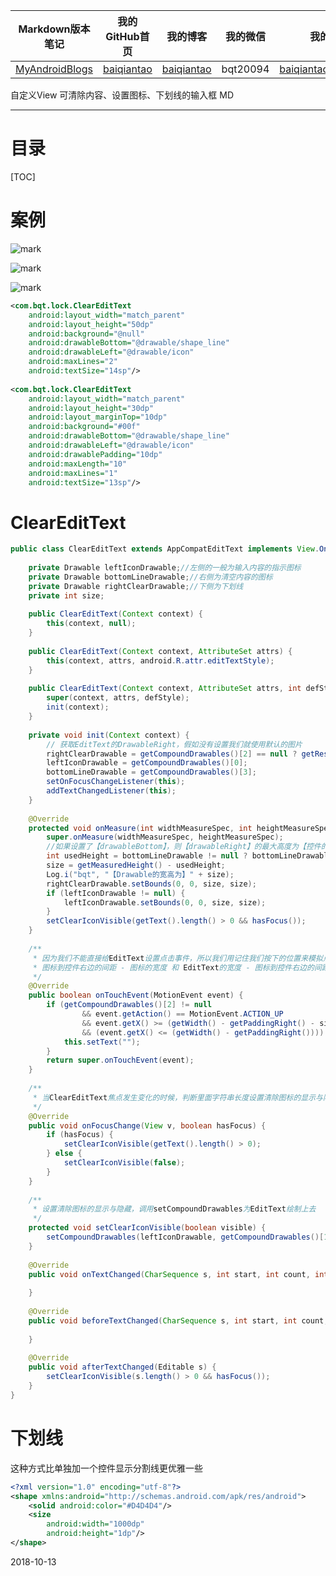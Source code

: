 | Markdown版本笔记 | 我的GitHub首页 | 我的博客 | 我的微信 | 我的邮箱 |  
| :------------: | :------------: | :------------: | :------------: | :------------: |  
| [MyAndroidBlogs][Markdown] | [baiqiantao][GitHub] | [baiqiantao][博客] | bqt20094 | baiqiantao@sina.com |  
  
[Markdown]:https://github.com/baiqiantao/MyAndroidBlogs  
[GitHub]:https://github.com/baiqiantao  
[博客]:http://www.cnblogs.com/baiqiantao/  
  
自定义View 可清除内容、设置图标、下划线的输入框 MD    
***  
目录  
===  
[TOC]  
  
# 案例  
![mark](http://pfpk8ixun.bkt.clouddn.com/blog/181013/04Ehg00F6c.png?imageslim)  
  
![mark](http://pfpk8ixun.bkt.clouddn.com/blog/181013/LL6a8H35IA.png?imageslim)  
  
![mark](http://pfpk8ixun.bkt.clouddn.com/blog/181013/926Kleaf06.png?imageslim)  
  
```xml  
<com.bqt.lock.ClearEditText  
    android:layout_width="match_parent"  
    android:layout_height="50dp"  
    android:background="@null"  
    android:drawableBottom="@drawable/shape_line"  
    android:drawableLeft="@drawable/icon"  
    android:maxLines="2"  
    android:textSize="14sp"/>  
  
<com.bqt.lock.ClearEditText  
    android:layout_width="match_parent"  
    android:layout_height="30dp"  
    android:layout_marginTop="10dp"  
    android:background="#00f"  
    android:drawableBottom="@drawable/shape_line"  
    android:drawableLeft="@drawable/icon"  
    android:drawablePadding="10dp"  
    android:maxLength="10"  
    android:maxLines="1"  
    android:textSize="13sp"/>  
```  
  
# ClearEditText  
```java  
public class ClearEditText extends AppCompatEditText implements View.OnFocusChangeListener, TextWatcher {  
      
    private Drawable leftIconDrawable;//左侧的一般为输入内容的指示图标  
    private Drawable bottomLineDrawable;//右侧为清空内容的图标  
    private Drawable rightClearDrawable;//下侧为下划线  
    private int size;  
      
    public ClearEditText(Context context) {  
        this(context, null);  
    }  
      
    public ClearEditText(Context context, AttributeSet attrs) {  
        this(context, attrs, android.R.attr.editTextStyle);  
    }  
      
    public ClearEditText(Context context, AttributeSet attrs, int defStyle) {  
        super(context, attrs, defStyle);  
        init(context);  
    }  
      
    private void init(Context context) {  
        // 获取EditText的DrawableRight，假如没有设置我们就使用默认的图片  
        rightClearDrawable = getCompoundDrawables()[2] == null ? getResources().getDrawable(R.drawable.icon_clean) : getCompoundDrawables()[2];  
        leftIconDrawable = getCompoundDrawables()[0];  
        bottomLineDrawable = getCompoundDrawables()[3];  
        setOnFocusChangeListener(this);  
        addTextChangedListener(this);  
    }  
      
    @Override  
    protected void onMeasure(int widthMeasureSpec, int heightMeasureSpec) {  
        super.onMeasure(widthMeasureSpec, heightMeasureSpec);  
        //如果设置了【drawableBottom】，则【drawableRight】的最大高度为【控件的高度 - drawableBottom的高度 - drawablePadding】  
        int usedHeight = bottomLineDrawable != null ? bottomLineDrawable.getIntrinsicHeight() * 2 + getCompoundDrawablePadding() : 0;  
        size = getMeasuredHeight() - usedHeight;  
        Log.i("bqt", "【Drawable的宽高为】" + size);  
        rightClearDrawable.setBounds(0, 0, size, size);  
        if (leftIconDrawable != null) {  
            leftIconDrawable.setBounds(0, 0, size, size);  
        }  
        setClearIconVisible(getText().length() > 0 && hasFocus());  
    }  
      
    /**  
     * 因为我们不能直接给EditText设置点击事件，所以我们用记住我们按下的位置来模拟点击事件 当我们按下的位置 在 EditText的宽度 -  
     * 图标到控件右边的间距 - 图标的宽度 和 EditText的宽度 - 图标到控件右边的间距之间我们就算点击了图标，竖直方向没有考虑  
     */  
    @Override  
    public boolean onTouchEvent(MotionEvent event) {  
        if (getCompoundDrawables()[2] != null  
                && event.getAction() == MotionEvent.ACTION_UP  
                && event.getX() >= (getWidth() - getPaddingRight() - size)  
                && (event.getX() <= (getWidth() - getPaddingRight()))) {  
            this.setText("");  
        }  
        return super.onTouchEvent(event);  
    }  
      
    /**  
     * 当ClearEditText焦点发生变化的时候，判断里面字符串长度设置清除图标的显示与隐藏  
     */  
    @Override  
    public void onFocusChange(View v, boolean hasFocus) {  
        if (hasFocus) {  
            setClearIconVisible(getText().length() > 0);  
        } else {  
            setClearIconVisible(false);  
        }  
    }  
      
    /**  
     * 设置清除图标的显示与隐藏，调用setCompoundDrawables为EditText绘制上去  
     */  
    protected void setClearIconVisible(boolean visible) {  
        setCompoundDrawables(leftIconDrawable, getCompoundDrawables()[1], visible ? rightClearDrawable : null, bottomLineDrawable);  
    }  
      
    @Override  
    public void onTextChanged(CharSequence s, int start, int count, int after) {  
      
    }  
      
    @Override  
    public void beforeTextChanged(CharSequence s, int start, int count, int after) {  
      
    }  
      
    @Override  
    public void afterTextChanged(Editable s) {  
        setClearIconVisible(s.length() > 0 && hasFocus());  
    }  
}  
```  
  
# 下划线  
这种方式比单独加一个控件显示分割线更优雅一些  
  
```xml  
<?xml version="1.0" encoding="utf-8"?>  
<shape xmlns:android="http://schemas.android.com/apk/res/android">  
    <solid android:color="#D4D4D4"/>  
    <size  
        android:width="1000dp"  
        android:height="1dp"/>  
</shape>  
```  
  
2018-10-13  
